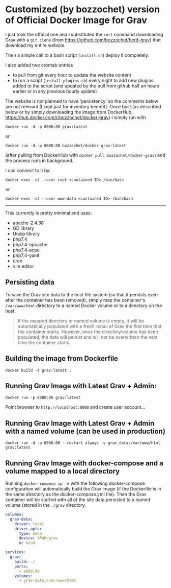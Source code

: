 # Customized (by bozzochet) version of Official Docker Image for Grav

I just took the official one and I substituted the `curl` command downloading Grav with a `git clone` (from https://github.com/bozzochet/herd-grav) that download my entire website.

Then a simple call to a bash script (`install.sh`) deploy it completely.

I also added two crontab entries
* to pull from git every hour to update the website content
* to run a script (`install_plugins.sh`) every night to add new plugins added to the script (and updated by the pull from github half an hours earlier or in any previous hourly update)

The website is not planned to have 'persistency' so the comments below are not relevant (I kept just for inventory benefit). Once built (as described below or by simply downloading the image from DockerHub, https://hub.docker.com/r/bozzochet/docker-grav) I simply run with

```
docker run -d -p 8000:80 grav:latest
```

or

```
docker run -d -p 8000:80 bozzochet/docker-grav:latest
```

(after pulling from DockerHub with `docker pull bozzochet/docker-grav`) and the process runs in background.

I can connect to it by:

```
docker exec -it --user root <contained ID> /bin/bash
```

or

```
docker exec -it --user www-data <contained ID> /bin/bash
```

---

This currently is pretty minimal and uses:

* apache-2.4.38
* GD library
* Unzip library
* php7.4
* php7.4-opcache
* php7.4-acpu
* php7.4-yaml
* cron
* vim editor

## Persisting data

To save the Grav site data to the host file system (so that it persists even after the container has been removed), simply map the container's `/var/www/html` directory to a named Docker volume or to a directory on the host.

> If the mapped directory or named volume is empty, it will be automatically populated with a fresh install of Grav the first time that the container starts. However, once the directory/volume has been populated, the data will persist and will not be overwritten the next time the container starts.

## Building the image from Dockerfile

```
docker build -t grav:latest .
```

## Running Grav Image with Latest Grav + Admin:

```
docker run -p 8000:80 grav:latest
```

Point browser to `http://localhost:8000` and create user account...

## Running Grav Image with Latest Grav + Admin with a named volume (can be used in production)

```
docker run -d -p 8000:80 --restart always -v grav_data:/var/www/html grav:latest
```

## Running Grav Image with docker-compose and a volume mapped to a local directory

Running `docker-compose up -d` with the following docker-compose configuration will automatically build the Grav image (if the Dockerfile is in the same directory as the docker-compose.yml file). Then the Grav container will be started with all of the site data persisted to a named volume (stored in the `./grav` directory.

```.yml
volumes:
  grav-data:
    driver: local
    driver_opts:
      type: none
      device: $PWD/grav
      o: bind

services:
  grav:
    build: ./
    ports:
      - 8080:80
    volumes:
      - grav-data:/var/www/html
```
